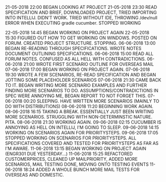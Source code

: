 21-05-2018  22:00   BEGAN LOOKING AT PROJECT
21-05-2018	23:30	READ SPECIFICATION AND BRIEF, DOWNLOADED PROJECT, TRIED IMPORTING INTO INTELLIJ. DIDN'T WORK. 
					TRIED WITHOUT IDE, THROWING /dev/null ERROR WHEN EXECUTING gradle cucumber. STOPPED WORKING
					
22-05-2018	14:45	BEGAN WORKING ON PROJECT AGAIN
22-05-2018	15:30	FIGURED OUT HOW TO GET WORKING ON WINDOWS. POSTED ON FORUM. CREATED PROJECT STRUCTURE. STOPPING.
06-06-2018  13:00   BEGAN RE-READING THROUGH SPECIFICATIONS. WROTE NOTES DOCUMENT OUTLINING SPECIFICATIONS.
06-06-2018  15:00   READ ALL FORUM NOTES. CONFUSED AS ALL HELL WITH CONTRADICTIONS.
06-06-2018  21:00   WROTE FIRST SCENARIO OUTLINE FOR OVERSEAS MAIL
07-06-2018  17:00   BEGAN WORKING ON PROJECT AGAIN.
07-06-2018  19:30   WROTE A FEW SCENARIOS, RE-READ SPECIFICATION AND BEGAN JOTTING SOME PLACEHOLDER SCENARIOS
07-06-2018  21:30   CAME BACK TO IT. BEGAN WRITING MORE SCENARIO EXAMPLES AND FURTHER FINDING MORE SCENARIOS TO DO.
                    ASSUMPTIONS/CONTRADICTIONS IN SPEC WERE ANNOYING ME, BEGAN REPORT TO NOT FORGET THIS.
07-06-2018  00:20   SLEEPING. HAVE WRITTEN MORE SCENARIOS (MAINLY TO DO WITH DISTRIBUTIONS)
08-06-2018  11:20   BEGINNING WORK AGAIN.
08-06-2018  16:15   TAKING A BREAK. ESSENTIALLY JUST BEEN WRITING MORE SCENARIOS. STRUGGLING WITH NON-DETERMINSTIC NATURE. PITA.
08-06-2018  21:30   WORKING AGAIN. 
09-06-2018  02:15   CUCUMBER IS ANNOYING AS HELL ON INTELLIJ, I'M GOING TO SLEEP.
09-06-2018  14:15   WORKING ON SCENARIOS AGAIN FOR PRIORITYSTEPS.
09-06-2018  17:05   STOPPED WORKING ON SCENARIOS FOR PRIORITYSTEPS. ALL SPECIFICATIONS COVERED AND TESTED FOR PRIORITYSTEPS AS FAR AS I'M AWARE.
11-06-2018	13:15	BEGAN WORKING ON PROJECT AGAIN (ENGR301 DUE YESTERDAY...)
11-06-2018	15:25	REFACTORED CUSTOMERPRICES, CLEANED UP MAILPRIORITY, ADDED MORE SCENARIOS, MAIL TESTING DONE, MOVING ONTO TESTING EVENTS
11-06-2018	18:24	ADDED A WHOLE BUNCH MORE MAIL TESTS FOR OVERSEAS AND DOMESTIC.
